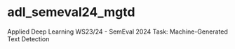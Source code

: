 # adl_semeval24_mgtd
Applied Deep Learning WS23/24 - SemEval 2024 Task: Machine-Generated Text Detection
